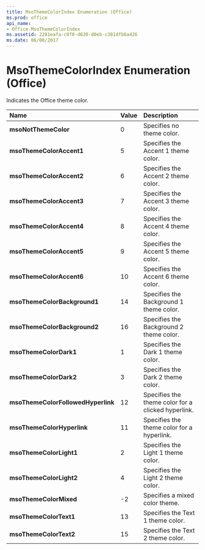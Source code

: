 ```yaml
---
title: MsoThemeColorIndex Enumeration (Office)
ms.prod: office
api_name:
- Office.MsoThemeColorIndex
ms.assetid: 2281eafa-c8f0-d620-d0eb-c301dfb6a426
ms.date: 06/08/2017
---
```



# MsoThemeColorIndex Enumeration (Office)

Indicates the Office theme color.



|Name|Value|Description|
|:-----|:-----|:-----|
|**msoNotThemeColor**|0|Specifies no theme color.|
|**msoThemeColorAccent1**|5|Specifies the Accent 1 theme color.|
|**msoThemeColorAccent2**|6|Specifies the Accent 2 theme color.|
|**msoThemeColorAccent3**|7|Specifies the Accent 3 theme color.|
|**msoThemeColorAccent4**|8|Specifies the Accent 4 theme color.|
|**msoThemeColorAccent5**|9|Specifies the Accent 5 theme color.|
|**msoThemeColorAccent6**|10|Specifies the Accent 6 theme color.|
|**msoThemeColorBackground1**|14|Specifies the Background 1 theme color.|
|**msoThemeColorBackground2**|16|Specifies the Background 2 theme color.|
|**msoThemeColorDark1**|1|Specifies the Dark 1 theme color.|
|**msoThemeColorDark2**|3|Specifies the Dark 2 theme color.|
|**msoThemeColorFollowedHyperlink**|12|Specifies the theme color for a clicked hyperlink.|
|**msoThemeColorHyperlink**|11|Specifies the theme color for a hyperlink.|
|**msoThemeColorLight1**|2|Specifies the Light 1 theme color.|
|**msoThemeColorLight2**|4|Specifies the Light 2 theme color.|
|**msoThemeColorMixed**|-2|Specifies a mixed color theme.|
|**msoThemeColorText1**|13|Specifies the Text 1 theme color.|
|**msoThemeColorText2**|15|Specifies the Text 2 theme color.|

